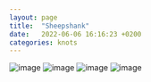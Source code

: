 ```yaml
---
layout: page
title:  "Sheepshank"
date:   2022-06-06 16:16:23 +0200
categories: knots 
---
```



![image](/blog/assets/images/sheepshank_1.jpg)
![image](/blog/assets/images/sheepshank_2.jpg)
![image](/blog/assets/images/sheepshank_3.jpg)
![image](/blog/assets/images/sheepshank_4.jpg)